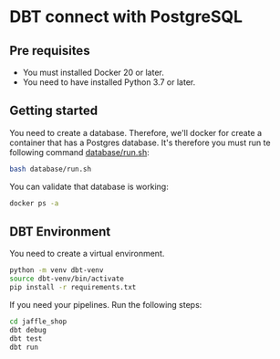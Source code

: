 # DBT connect with PostgreSQL

## Pre requisites

- You must installed Docker 20 or later.
- You need to have installed Python 3.7 or later.

## Getting started
You need to create a database. Therefore, we'll docker for create a container that has a Postgres database. It's therefore you must run te following command [database/run.sh](https://github.com/lbarreraabarca/neuralworks-challenge/blob/main/database/run.sh):

```bash
bash database/run.sh
```

You can validate that database is working:
```bash
docker ps -a
```

## DBT Environment
You need to create a virtual environment.
```bash
python -m venv dbt-venv
source dbt-venv/bin/activate
pip install -r requirements.txt
```

If you need your pipelines. Run the following steps:
```bash
cd jaffle_shop
dbt debug
dbt test
dbt run
```


